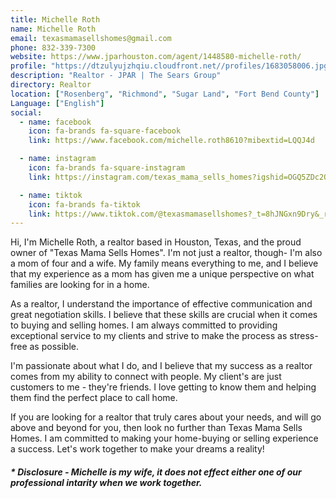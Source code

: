```yaml
---
title: Michelle Roth
name: Michelle Roth
email: texasmamasellshomes@gmail.com
phone: 832-339-7300
website: https://www.jparhouston.com/agent/1448580-michelle-roth/
profile: "https://dtzulyujzhqiu.cloudfront.net//profiles/1683058006.jpg"
description: "Realtor - JPAR | The Sears Group"
directory: Realtor
location: ["Rosenberg", "Richmond", "Sugar Land", "Fort Bend County"]
Language: ["English"]
social:
  - name: facebook
    icon: fa-brands fa-square-facebook
    link: https://www.facebook.com/michelle.roth8610?mibextid=LQQJ4d

  - name: instagram
    icon: fa-brands fa-square-instagram
    link: https://instagram.com/texas_mama_sells_homes?igshid=OGQ5ZDc2ODk2ZA==

  - name: tiktok
    icon: fa-brands fa-tiktok
    link: https://www.tiktok.com/@texasmamasellshomes?_t=8hJNGxn9Dry&_r=1
---
```

Hi, I'm Michelle Roth, a realtor based in Houston, Texas, and the proud owner of "Texas Mama Sells Homes". I'm not just a realtor, though- I'm also a mom of four and a wife. My family means everything to me, and I believe that my experience as a mom has given me a unique perspective on what families are looking for in a home.
 
As a realtor, I understand the importance of effective communication and great negotiation skills. I believe that these skills are crucial when it comes to buying and selling homes. I am always committed to providing exceptional service to my clients and strive to make the process as stress-free as possible. 
 
I'm passionate about what I do, and I believe that my success as a realtor comes from my ability to connect with people.  My client's are just customers to me - they're friends. I love getting to know them and helping them find the perfect place to call home. 
 
If you are looking for a realtor that truly cares about your needs, and will go above and beyond for you, then look no further than Texas Mama Sells Homes. I am committed to making your home-buying or selling experience a success. Let's work together to make your dreams a reality!

##### * Disclosure - Michelle is my wife, it does not effect either one of our professional intarity when we work together.
